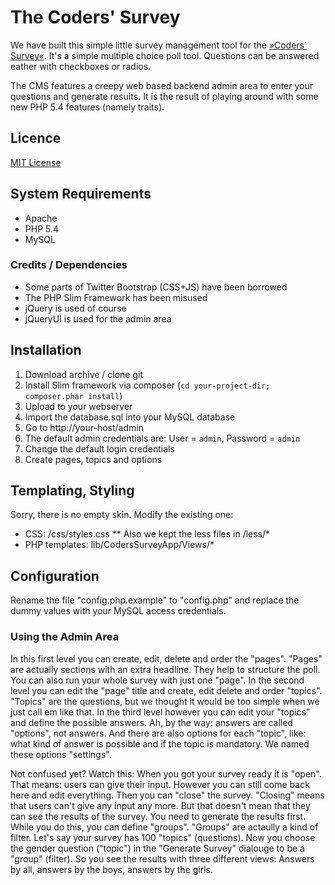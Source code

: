 # The Coders' Survey

We have built this simple little survey management tool for the [»Coders´ Survey«](http://coders-survey.com). It's a simple multiple choice poll tool. Questions can be answered eather with checkboxes or radios.

The CMS features a creepy web based backend admin area to enter your questions and generate results. It is the result of playing around with some new PHP 5.4 features (namely traits).


## Licence

[MIT License](http://opensource.org/licenses/mit-license.php)


## System Requirements

* Apache
* PHP 5.4
* MySQL


### Credits / Dependencies

* Some parts of Twitter Bootstrap (CSS+JS) have been borrowed
* The PHP Slim Framework has been misused
* jQuery is used of course
* jQueryUI is used for the admin area


## Installation

1. Download archive / clone git
1. Install Slim framework via composer (`cd your-project-dir; composer.phar install`)
1. Upload to your webserver
1. Import the database.sql into your MySQL database
1. Go to http://your-host/admin
1. The default admin credentials are: User = `admin`, Password = `admin`
1. Change the default login credentials
1. Create pages, topics and options


## Templating, Styling

Sorry, there is no empty skin. Modify the existing one:

* CSS: /css/styles.css
** Also we kept the less files in /less/*
* PHP templates: lib/CodersSurveyApp/Views/*

## Configuration

Rename the file "config.php.example" to "config.php" and replace the dummy values with your MySQL access credentials.


### Using the Admin Area

 In this first level you can create, edit, delete and order the "pages". "Pages" are actually sections with an extra headline. They help to structure the poll. You can also run your whole survey with just one "page". In the second level you can edit the "page" title and create, edit delete and order "topics". "Topics" are the questions, but we thought it would be too simple when we just call em like that. In the third level however you can edit your "topics" and define the possible answers. Ah, by the way: answers are called "options", not answers. And there are also options for each "topic", like: what kind of answer is possible and if the topic is mandatory. We named these options "settings".

Not confused yet? Watch this: When you got your survey ready it is "open". That means: users can give their input. However you can still come back here and edit everything. Then you can "close" the survey. "Closing" means that users can't give any input any more. But that doesn't mean that they can see the results of the survey. You need to generate the results first. While you do this, you can define "groups". "Groups" are actaully a kind of filter. Let's say your survey has 100 "topics" (questions). Now you choose the gender question ("topic") in the "Generate Survey" dialouge to be a "group" (filter). So you see the results with three different views: Answers by all, answers by the boys, answers by the girls. 


